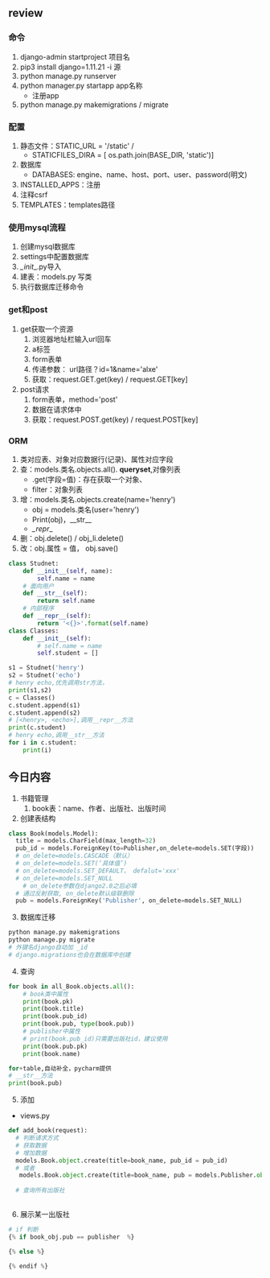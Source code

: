 ## review

### 命令

1. django-admin startproject 项目名
2. pip3 install django=1.11.21 -i 源
3. python manage.py runserver 
4. python manager.py startapp app名称
   - 注册app
5. python manage.py makemigrations / migrate

### 配置

1. 静态文件：STATIC_URL = '/static' / 
   - STATICFILES_DIRA = [ os.path.join(BASE_DIR, 'static')]
2. 数据库
   - DATABASES: engine、name、host、port、user、password(明文)
3. INSTALLED_APPS：注册
4. 注释csrf
5. TEMPLATES：templates路径

### 使用mysql流程

1. 创建mysql数据库
2. settings中配置数据库
3. _\_init__.py导入
4. 建表：models.py 写类
5. 执行数据库迁移命令

### get和post

1. get获取一个资源
   1. 浏览器地址栏输入url回车
   2. a标签
   3. form表单
   4. 传递参数： url路径？id=1&name='alxe'
   5. 获取：request.GET.get(key) / request.GET[key]
2. post请求
   1. form表单，method='post'
   2. 数据在请求体中
   3. 获取：request.POST.get(key) / request.POST[key]

### ORM

1. 类对应表、对象对应数据行(记录)、属性对应字段
2. 查：models.类名.objects.all(). **queryset**,对像列表
   - .get(字段=值)：存在获取一个对象、
   - filter：对象列表
3. 增：models.类名.objects.create(name='henry')
   - obj = models.类名(user='henry')
   - Print(obj)，_\_str__
   - _\_repr__
4. 删：obj.delete() / obj_li.delete()
5. 改：obj.属性 = 值， obj.save() 

```python
class Studnet:
    def __init__(self, name):
        self.name = name
    # 面向用户
    def __str__(self):
        return self.name
    # 内部程序
    def __repr__(self):
        return '<{}>'.format(self.name)
class Classes:
    def __init__(self):
        # self.name = name
        self.student = []

s1 = Studnet('henry')
s2 = Studnet('echo')
# henry echo,优先调用str方法，
print(s1,s2)
c = Classes()
c.student.append(s1)
c.student.append(s2)
# [<henry>, <echo>],调用__repr__方法
print(c.student)
# henry echo,调用__str__方法
for i in c.student:
    print(i)
```



## 今日内容

1. 书籍管理
   1. book表：name、作者、出版社、出版时间
2. 创建表结构

```python
class Book(models.Model):
  title = models.CharField(max_length=32)
  pub_id = models.ForeignKey(to=Publisher,on_delete=models.SET(字段))
  # on_delete=models.CASCADE（默认）
  # on_delete=models.SET(‘具体值’)
  # on_delete=models.SET_DEFAULT， defalut='xxx'
  # on_delete=models.SET_NULL
	# on_delete参数在django2.0之后必填
  # 通过反射获取, on_delete默认级联删除
  pub = models.ForeignKey('Publisher', on_delete=models.SET_NULL)
```

3. 数据库迁移

```python
python manage.py makemigrations
python manage.py migrate
# 外键名django自动加 _id
# django.migrations也会在数据库中创建
```

4. 查询

```python
for book in all_Book.objects.all():
    # book类中属性
    print(book.pk)
    print(book.title)
    print(book.pub_id)
    print(book.pub, type(book.pub))
    # publisher中属性
    # print(book.pub_id)只需要出版社id，建议使用
    print(book.pub.pk)
    print(book.name)
```

```python
for+table,自动补全，pycharm提供
# __str__方法
print(book.pub)
```

5. 添加

- views.py

```python
def add_book(request):
  # 判断请求方式
  # 获取数据
  # 增加数据
  models.Book.object.create(title=book_name, pub_id = pub_id)
  # 或者
   models.Book.object.create(title=book_name, pub = models.Publisher.object.get(pk=pub_id))
  
  # 查询所有出版社
  
```

6. 展示某一出版社

```python
# if 判断
{% if book_obj.pub == publisher  %}

{% else %}

{% endif %}
```



















